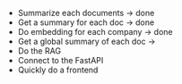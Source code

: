 - Summarize each documents -> done
- Get a summary for each doc -> done
- Do embedding for each company -> done
- Get a global summary of each doc ->
- Do the RAG
- Connect to the FastAPI
- Quickly do a frontend

